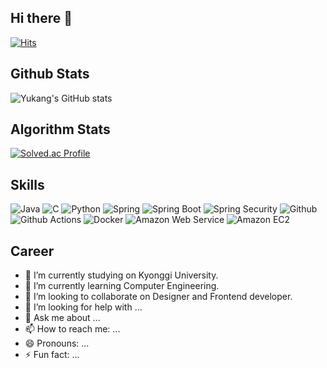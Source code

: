 ## Hi there 👋

[![Hits](https://hits.seeyoufarm.com/api/count/incr/badge.svg?url=https%3A%2F%2Fgithub.com%2Fyukang0316&count_bg=%23D9B3B3&title_bg=%23C98484&icon=&icon_color=%23E7E7E7&title=hits&edge_flat=false)](https://hits.seeyoufarm.com)

## Github Stats
![Yukang's GitHub stats](https://github-readme-stats.vercel.app/api?username=yukang0316&show_icons=true&theme=radical)

## Algorithm Stats
[![Solved.ac Profile](http://mazassumnida.wtf/api/v2/generate_badge?boj=yukang0316)](https://solved.ac/yukang0316/)

## Skills
![Java](https://img.shields.io/badge/Java-007396.svg?&style=for-the-badge&logo=Java&logoColor=white)
![C](https://img.shields.io/badge/C-A8B9CC.svg?&style=for-the-badge&logo=C&logoColor=white)
![Python](https://img.shields.io/badge/Python-3776AB.svg?&style=for-the-badge&logo=Python&logoColor=white)
![Spring](https://img.shields.io/badge/Spring-6DB33F.svg?&style=for-the-badge&logo=Spring&logoColor=white)
![Spring Boot](https://img.shields.io/badge/Spring%20Boot-6DB33F.svg?&style=for-the-badge&logo=Spring%20Boot&logoColor=white)
![Spring Security](https://img.shields.io/badge/Spring%20Securitiy-6DB33F.svg?&style=for-the-badge&logo=Spring%20Security&logoColor=white)
![Github](https://img.shields.io/badge/Github-181717.svg?&style=for-the-badge&logo=Github&logoColor=white)
![Github Actions](https://img.shields.io/badge/Github%20Actions-2088FF.svg?&style=for-the-badge&logo=Github%20Actions&logoColor=white)
![Docker](https://img.shields.io/badge/Docker-2496ED.svg?&style=for-the-badge&logo=Docker&logoColor=white)
![Amazon Web Service](https://img.shields.io/badge/Amazon%20Web%20Service-232F3E.svg?&style=for-the-badge&logo=Amazon%20Web%20Service&logoColor=white)
![Amazon EC2](https://img.shields.io/badge/Amazon%20EC2-FF9900.svg?&style=for-the-badge&logo=Amazon%20EC2&logoColor=white)

## Career
- 🔭 I’m currently studying on Kyonggi University.
- 🌱 I’m currently learning Computer Engineering.
- 👯 I’m looking to collaborate on Designer and Frontend developer.
- 🤔 I’m looking for help with ...
- 💬 Ask me about ...
- 📫 How to reach me: ...
- 😄 Pronouns: ...
- ⚡ Fun fact: ...
